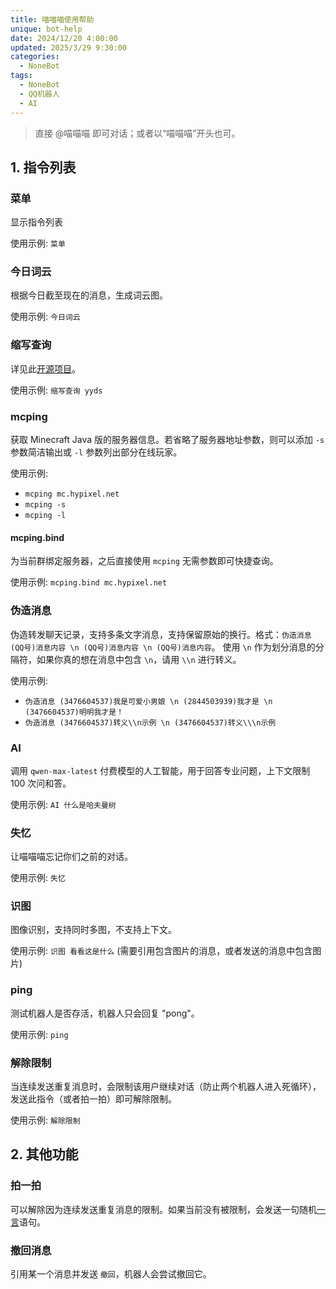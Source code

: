 ```yaml
---
title: 喵喵喵使用帮助
unique: bot-help
date: 2024/12/20 4:00:00
updated: 2025/3/29 9:30:00
categories:
  - NoneBot
tags:
  - NoneBot
  - QQ机器人
  - AI
---
```


> 直接 @喵喵喵 即可对话；或者以“喵喵喵”开头也可。

## 1. 指令列表

### 菜单

显示指令列表

使用示例: `菜单`

### 今日词云

根据今日截至现在的消息，生成词云图。

使用示例: `今日词云`

### 缩写查询

详见此[开源项目](https://github.com/itorr/nbnhhsh)。

使用示例: `缩写查询 yyds`

### mcping

获取 Minecraft Java 版的服务器信息。若省略了服务器地址参数，则可以添加 `-s` 参数简洁输出或 `-l` 参数列出部分在线玩家。

使用示例:

- `mcping mc.hypixel.net`
- `mcping -s`
- `mcping -l`

#### mcping.bind

为当前群绑定服务器，之后直接使用 `mcping` 无需参数即可快捷查询。

使用示例: `mcping.bind mc.hypixel.net`

### 伪造消息

伪造转发聊天记录，支持多条文字消息，支持保留原始的换行。格式：`伪造消息 (QQ号)消息内容 \n (QQ号)消息内容 \n (QQ号)消息内容`。
使用 `\n` 作为划分消息的分隔符，如果你真的想在消息中包含 `\n`，请用 `\\n` 进行转义。

使用示例:

- `伪造消息 (3476604537)我是可爱小男娘 \n (2844503939)我才是 \n (3476604537)明明我才是！`
- `伪造消息 (3476604537)转义\\n示例 \n (3476604537)转义\\\n示例`

### AI

调用 `qwen-max-latest` 付费模型的人工智能，用于回答专业问题，上下文限制 100 次问和答。

使用示例: `AI 什么是哈夫曼树`

### 失忆

让喵喵喵忘记你们之前的对话。

使用示例: `失忆`

### 识图

图像识别，支持同时多图，不支持上下文。

使用示例: `识图 看看这是什么` (需要引用包含图片的消息，或者发送的消息中包含图片)

### ping

测试机器人是否存活，机器人只会回复 "pong"。

使用示例: `ping`

### 解除限制

当连续发送重复消息时，会限制该用户继续对话（防止两个机器人进入死循环），发送此指令（或者拍一拍）即可解除限制。

使用示例: `解除限制`


## 2. 其他功能

### 拍一拍

可以解除因为连续发送重复消息的限制。如果当前没有被限制，会发送一句随机[一言](https://hitokoto.cn/)语句。

### 撤回消息

引用某一个消息并发送 `撤回`，机器人会尝试撤回它。
